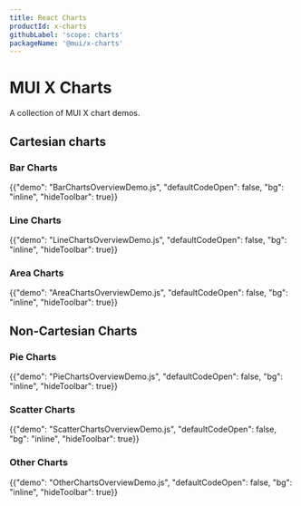 ```yaml
---
title: React Charts
productId: x-charts
githubLabel: 'scope: charts'
packageName: '@mui/x-charts'
---
```


# MUI X Charts

<p class="description">A collection of MUI X chart demos.</p>

## Cartesian charts

### Bar Charts

{{"demo": "BarChartsOverviewDemo.js", "defaultCodeOpen": false, "bg": "inline", "hideToolbar": true}}

### Line Charts

{{"demo": "LineChartsOverviewDemo.js", "defaultCodeOpen": false, "bg": "inline", "hideToolbar": true}}

### Area Charts

{{"demo": "AreaChartsOverviewDemo.js", "defaultCodeOpen": false, "bg": "inline", "hideToolbar": true}}

## Non-Cartesian Charts

### Pie Charts

{{"demo": "PieChartsOverviewDemo.js", "defaultCodeOpen": false, "bg": "inline", "hideToolbar": true}}

### Scatter Charts

{{"demo": "ScatterChartsOverviewDemo.js", "defaultCodeOpen": false, "bg": "inline", "hideToolbar": true}}

### Other Charts

{{"demo": "OtherChartsOverviewDemo.js", "defaultCodeOpen": false, "bg": "inline", "hideToolbar": true}}
